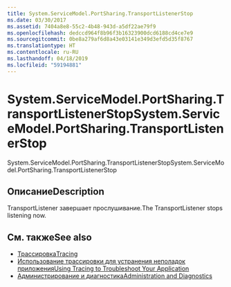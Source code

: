 ```yaml
---
title: System.ServiceModel.PortSharing.TransportListenerStop
ms.date: 03/30/2017
ms.assetid: 7404a8e8-55c2-4b48-943d-a5df22ae79f9
ms.openlocfilehash: dedccd964f8b96f3b16323900dcd6188cd4ce7e9
ms.sourcegitcommit: 0be8a279af6d8a43e03141e349d3efd5d35f8767
ms.translationtype: HT
ms.contentlocale: ru-RU
ms.lasthandoff: 04/18/2019
ms.locfileid: "59194881"
---
```

# <a name="systemservicemodelportsharingtransportlistenerstop"></a><span data-ttu-id="c6d46-102">System.ServiceModel.PortSharing.TransportListenerStop</span><span class="sxs-lookup"><span data-stu-id="c6d46-102">System.ServiceModel.PortSharing.TransportListenerStop</span></span>
<span data-ttu-id="c6d46-103">System.ServiceModel.PortSharing.TransportListenerStop</span><span class="sxs-lookup"><span data-stu-id="c6d46-103">System.ServiceModel.PortSharing.TransportListenerStop</span></span>  
  
## <a name="description"></a><span data-ttu-id="c6d46-104">Описание</span><span class="sxs-lookup"><span data-stu-id="c6d46-104">Description</span></span>  
 <span data-ttu-id="c6d46-105">TransportListener завершает прослушивание.</span><span class="sxs-lookup"><span data-stu-id="c6d46-105">The TransportListener stops listening now.</span></span>  
  
## <a name="see-also"></a><span data-ttu-id="c6d46-106">См. также</span><span class="sxs-lookup"><span data-stu-id="c6d46-106">See also</span></span>

- [<span data-ttu-id="c6d46-107">Трассировка</span><span class="sxs-lookup"><span data-stu-id="c6d46-107">Tracing</span></span>](../../../../../docs/framework/wcf/diagnostics/tracing/index.md)
- [<span data-ttu-id="c6d46-108">Использование трассировки для устранения неполадок приложения</span><span class="sxs-lookup"><span data-stu-id="c6d46-108">Using Tracing to Troubleshoot Your Application</span></span>](../../../../../docs/framework/wcf/diagnostics/tracing/using-tracing-to-troubleshoot-your-application.md)
- [<span data-ttu-id="c6d46-109">Администрирование и диагностика</span><span class="sxs-lookup"><span data-stu-id="c6d46-109">Administration and Diagnostics</span></span>](../../../../../docs/framework/wcf/diagnostics/index.md)
